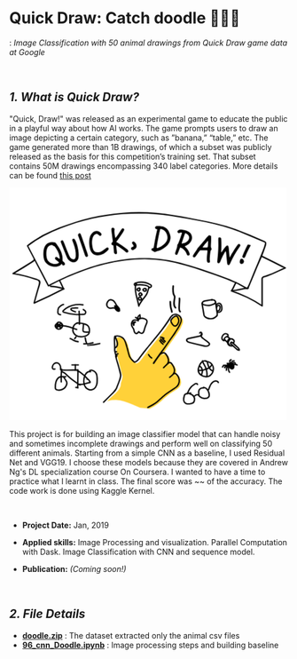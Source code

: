 # Quick Draw: Catch doodle 🐶🐼🐷
: *Image Classification with 50 animal drawings from Quick Draw game data at Google*

<br>

## ***1. What is Quick Draw?***
"Quick, Draw!" was released as an experimental game to educate the public in a playful way about how AI works. The game prompts users to draw an image depicting a certain category, such as ”banana,” “table,” etc. The game generated more than 1B drawings, of which a subset was publicly released as the basis for this competition’s training set. That subset contains 50M drawings encompassing 340 label categories. More details can be found [this post](https://towardsdatascience.com/quick-draw-the-worlds-largest-doodle-dataset-823c22ffce6b)

![img](https://github.com/jjone36/Doodle/blob/master/img.png)

This project is for building an image classifier model that can handle noisy and sometimes incomplete drawings and perform well on classifying 50 different animals. Starting from a simple CNN as a baseline, I used Residual Net and VGG19. I choose these models because they are covered in Andrew Ng's DL specialization course On Coursera. I wanted to have a time to practice what I learnt in class. The final score was ~~ of the accuracy. The code work is done using Kaggle Kernel.

<br>

* **Project Date:** Jan, 2019

* **Applied skills:** Image Processing and visualization. Parallel Computation with Dask. Image Classification with CNN and sequence model.

* **Publication:** *(Coming soon!)*

<br>

## ***2. File Details***
- **[doodle.zip](https://github.com/jjone36/Doodle/blob/master/doodle.zip)** : The dataset extracted only the animal csv files
- **[96_cnn_Doodle.ipynb](https://github.com/jjone36/Doodle/blob/master/96_cnn_Doodle.ipynb)** : Image processing steps and building baseline

<br>
